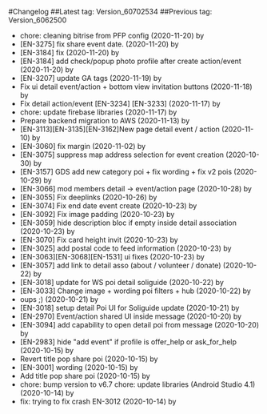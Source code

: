 #Changelog
##Latest tag: Version_60702534
##Previous tag: Version_6062500
* chore: cleaning bitrise from PFP config (2020-11-20) by <Francois Pellissier>
* [EN-3275] fix share event date. (2020-11-20) by <Jr>
* [EN-3184] fix (2020-11-20) by <Jr>
* [EN-3184] add check/popup photo profile after create action/event (2020-11-20) by <Jr>
* [EN-3207] update GA tags (2020-11-19) by <Jr>
* Fix ui detail event/action + bottom view invitation buttons (2020-11-18) by <Jr>
* Fix detail action/event [EN-3234] [EN-3233] (2020-11-17) by <Jr>
* chore: update firebase libraries (2020-11-17) by <Francois Pellissier>
* Prepare backend migration to AWS (2020-11-13) by <GitHub>
* [EN-3113][EN-3135][EN-3162]New page detail event / action (2020-11-10) by <Jr>
* [EN-3060] fix margin (2020-11-02) by <Jr>
* [EN-3075] suppress map address selection for event creation (2020-10-30) by <Jr>
* [EN-3157] GDS add new category poi + fix wording + fix v2 pois (2020-10-29) by <Jr>
* [EN-3066] mod members detail -> event/action page (2020-10-28) by <Jr>
* [EN-3055] Fix deeplinks (2020-10-26) by <Jr>
* [EN-3074] Fix end date event create (2020-10-23) by <Jr>
* [EN-3092] Fix image padding (2020-10-23) by <Jr>
* [EN-3059] hide description bloc if empty inside detail association (2020-10-23) by <Jr>
* [EN-3070] Fix card height invit (2020-10-23) by <Jr>
* [EN-3025] add postal code to feed information (2020-10-23) by <Jr>
* [EN-3063][EN-3068][EN-1531] ui fixes (2020-10-23) by <Jr>
* [EN-3057] add link to detail asso (about / volunteer / donate) (2020-10-22) by <Jr>
* [EN-3018] update for WS poi detail soliguide (2020-10-22) by <Jr>
* [EN-3033] Change image + wording poi filters + hub (2020-10-22) by <Jr>
* oups ;) (2020-10-21) by <Jr>
* [EN-3018] setup detail Poi UI for Soliguide update (2020-10-21) by <Jr>
* [EN-2970] Event/action shared UI inside message (2020-10-20) by <Jr>
* [EN-3094] add capability to open detail poi from message (2020-10-20) by <Jr>
* [EN-2983] hide "add event" if profile is offer_help or ask_for_help (2020-10-15) by <Jr>
* Revert title pop share poi (2020-10-15) by <Jr>
* [EN-3001] wording (2020-10-15) by <Jr>
* Add title pop share poi (2020-10-15) by <Jr>
* chore: bump version to v6.7 chore: update libraries (Android Studio 4.1) (2020-10-14) by <Francois Pellissier>
* fix: trying to fix crash EN-3012 (2020-10-14) by <Francois Pellissier>
